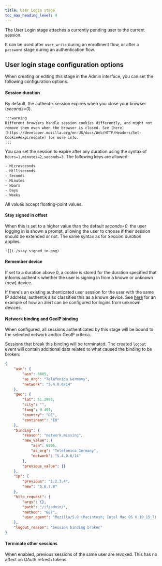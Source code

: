 ```yaml
---
title: User Login stage
toc_max_heading_level: 4
---
```


The User Login stage attaches a currently pending user to the current session.

It can be used after `user_write` during an enrollment flow, or after a `password` stage during an authentication flow.

## User login stage configuration options

When creating or editing this stage in the Admin interface, you can set the following configuration options.

#### Session duration

By default, the authentik session expires when you close your browser (_seconds=0_).

    :::warning
    Different browsers handle session cookies differently, and might not remove them even when the browser is closed. See [here](https://developer.mozilla.org/en-US/docs/Web/HTTP/Headers/Set-Cookie#expiresdate) for more info.
    :::

You can set the session to expire after any duration using the syntax of `hours=1,minutes=2,seconds=3`. The following keys are allowed:

    - Microseconds
    - Milliseconds
    - Seconds
    - Minutes
    - Hours
    - Days
    - Weeks

All values accept floating-point values.

#### Stay signed in offset

When this is set to a higher value than the default _seconds=0_, the user logging in is shown a prompt, allowing the user to choose if their session should be extended or not. The same syntax as for _Session duration_ applies.

    ![](./stay_signed_in.png)

#### Remember device

If set to a duration above 0, a cookie is stored for the duration specified that informs authentik whether the user is signing in from a known or unknown (new) device.

If there's an existing authenticated user session for the user with the same IP address, authentik also classifies this as a known device. See [here](../../../../sys-mgmt/events/notification_rule_expression_policies.mdx#trigger-alert-when-user-logs-in-from-unknown-device) for an example of how an alert can be configured for logins from unknown devices.

#### Network binding and GeoIP binding

When configured, all sessions authenticated by this stage will be bound to the selected network and/or GeoIP criteria.

Sessions that break this binding will be terminated. The created [`logout`](../../../../sys-mgmt/events/event-actions#logout) event will contain additional data related to what caused the binding to be broken:

```json
{
    "asn": {
        "asn": 6805,
        "as_org": "Telefonica Germany",
        "network": "5.4.0.0/14"
    },
    "geo": {
        "lat": 51.2993,
        "city": "",
        "long": 9.491,
        "country": "DE",
        "continent": "EU"
    },
    "binding": {
        "reason": "network.missing",
        "new_value": {
            "asn": 6805,
            "as_org": "Telefonica Germany",
            "network": "5.4.0.0/14"
        },
        "previous_value": {}
    },
    "ip": {
        "previous": "1.2.3.4",
        "new": "5.6.7.8"
    },
    "http_request": {
        "args": {},
        "path": "/if/admin/",
        "method": "GET",
        "user_agent": "Mozilla/5.0 (Macintosh; Intel Mac OS X 10_15_7) AppleWebKit/537.36 (KHTML, like Gecko) Chrome/120.0.0.0 Safari/537.36"
    },
    "logout_reason": "Session binding broken"
}
```

#### Terminate other sessions

When enabled, previous sessions of the same user are revoked. This has no affect on OAuth refresh tokens.
